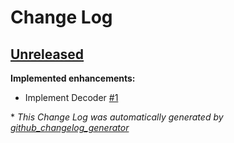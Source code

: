 # Change Log

## [Unreleased](https://github.com/suin/php-json/tree/HEAD)

**Implemented enhancements:**

- Implement Decoder [\#1](https://github.com/suin/php-json/issues/1)



\* *This Change Log was automatically generated by [github_changelog_generator](https://github.com/skywinder/Github-Changelog-Generator)*